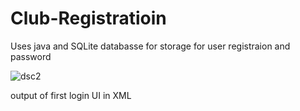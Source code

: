 # Club-Registratioin
Uses java and SQLite databasse for storage 
for user registraion and password

![dsc2](https://user-images.githubusercontent.com/34624703/58655452-19e56b80-82e8-11e9-82b2-00573d544c80.png)

output of first login UI in XML
